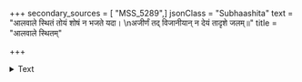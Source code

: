 +++
secondary_sources = [ "MSS_5289",]
jsonClass = "Subhaashita"
text = "आलवाले स्थितं तोयं शोषं न भजते यदा।  \nअजीर्णं तद् विजानीयान् न देयं तादृशे जलम्॥"
title = "आलवाले स्थितम्"

+++

<details><summary>Text</summary>

आलवाले स्थितं तोयं शोषं न भजते यदा।  
अजीर्णं तद् विजानीयान् न देयं तादृशे जलम्॥
</details>
